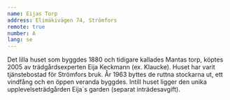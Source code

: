 ```yaml
---
name: Eijas Torp
address: Elimäkivägen 74, Strömfors
remote: true
number: A
lang: se
---
```

Det lilla huset som byggdes 1880 och tidigare kallades Mantas torp, köptes 2005 av trädgårdsexperten Eija Keckmann (ex. Klaucke). Huset har varit tjänstebostad för Strömfors bruk. År 1963 byttes de ruttna stockarna ut, ett vindfång och en öppen veranda byggdes. Intill huset ligger den unika upplevelseträdgården Eija´s garden (separat inträdesavgift).